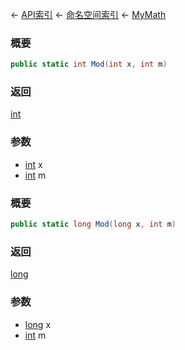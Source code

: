← [API索引](Api-Index) ← [命名空间索引](Namespace-Index) ← [MyMath](VRageMath.MyMath)

### 概要

```csharp
public static int Mod(int x, int m)
```

### 返回

[int](https://docs.microsoft.com/en-us/dotnet/api/System.Int32?view=netframework-4.6)

### 参数

* [int](https://docs.microsoft.com/en-us/dotnet/api/System.Int32?view=netframework-4.6) x
* [int](https://docs.microsoft.com/en-us/dotnet/api/System.Int32?view=netframework-4.6) m
### 概要

```csharp
public static long Mod(long x, int m)
```

### 返回

[long](https://docs.microsoft.com/en-us/dotnet/api/System.Int64?view=netframework-4.6)

### 参数

* [long](https://docs.microsoft.com/en-us/dotnet/api/System.Int64?view=netframework-4.6) x
* [int](https://docs.microsoft.com/en-us/dotnet/api/System.Int32?view=netframework-4.6) m
